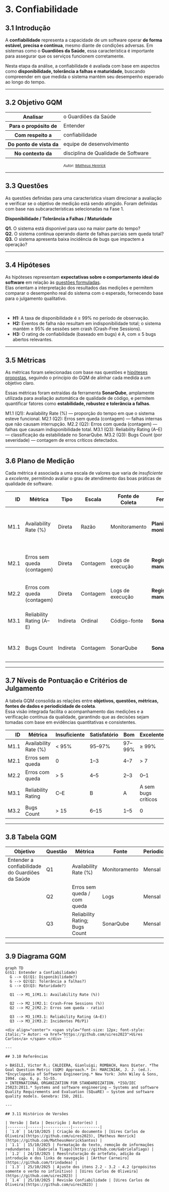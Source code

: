 # 3. Confiabilidade

## 3.1 Introdução
A **confiabilidade** representa a capacidade de um software operar **de forma estável, precisa e contínua**, mesmo diante de condições adversas. Em sistemas como o **Guardiões da Saúde**, essa característica é importante para assegurar que os serviços funcionem corretamente.

Nesta etapa da análise, a confiabilidade é avaliada com base em aspectos como **disponibilidade, tolerância a falhas e maturidade**, buscando compreender em que medida o sistema mantém seu desempenho esperado ao longo do tempo.  

---

## 3.2 Objetivo GQM

<table>
  <tr><th>Analisar</th><td>o Guardiões da Saúde</td></tr>
  <tr><th>Para o propósito de</th><td>Entender</td></tr>
  <tr><th>Com respeito a</th><td>confiabilidade</td></tr>
  <tr><th>Do ponto de vista da</th><td>equipe de desenvolvimento</td></tr>
  <tr><th>No contexto da</th><td>disciplina de Qualidade de Software</td></tr>
</table>

<div align="center">
  <span style="font-size: 12px; font-style: italic;">
    Autor: <a href="https://github.com/MatheusHenrickSantos">Matheus Henrick</a>
  </span>
</div>

---

## 3.3 Questões
As questões definidas para uma característica visam direcionar a avaliação e verificar se o objetivo de medição está sendo atingido. Foram definidas com base nas subcaracterísticas selecionadas na Fase 1.

**Disponibilidade / Tolerância a Falhas / Maturidade**
<br>

**Q1.** O sistema está disponível para uso na maior parte do tempo?  
**Q2.** O sistema continua operando diante de falhas parciais sem queda total?  
**Q3.** O sistema apresenta baixa incidência de bugs que impactem a operação?

---

## 3.4 Hipóteses
As hipóteses representam **expectativas sobre o comportamento ideal do software** em relação às [questões formuladas](#33-questões).  
Elas orientam a interpretação dos resultados das medições e permitem comparar o desempenho real do sistema com o esperado, fornecendo base para o julgamento qualitativo.

<br>

- **H1:** A taxa de disponibilidade é ≥ 99% no período de observação.
- **H2:** Eventos de falha não resultam em indisponibilidade total; o sistema mantém ≥ 95% de sessões sem crash (Crash-Free Sessions). 
- **H3:** O rating de confiabilidade (baseado em bugs) é A, com ≤ 5 bugs abertos relevantes.

---

## 3.5 Métricas
As métricas foram selecionadas com base nas questões e [hipóteses propostas](#34-hipóteses), seguindo o princípio do GQM de alinhar cada medida a um objetivo claro.  

Essas métricas foram extraídas da ferramenta **SonarQube**, amplamente utilizada para avaliação automática de qualidade de código, e permitem quantificar fatores como **estabilidade, robustez e tolerância a falhas**.

M1.1 (Q1): Availability Rate (%) — proporção do tempo em que o sistema esteve funcional.
M2.1 (Q2): Erros sem queda (contagem) — falhas internas que não causam interrupção.
M2.2 (Q2): Erros com queda (contagem) — falhas que causam indisponibilidade total.
M3.1 (Q3): Reliability Rating (A–E) — classificação da estabilidade no SonarQube.
M3.2 (Q3): Bugs Count (por severidade) — contagem de erros críticos detectados.

---

## 3.6 Plano de Medição  
Cada métrica é associada a uma escala de valores que varia de *insuficiente* a *excelente*, permitindo avaliar o grau de atendimento das boas práticas de qualidade de software.

|   ID | Métrica                    | Tipo     | Escala   | Fonte de Coleta  | Ferramenta                    | Procedimento                                                           |
| ---: | -------------------------- | -------- | -------- | ---------------- | ----------------------------- | ---------------------------------------------------------------------- |
| M1.1 | Availability Rate (%)      | Direta   | Razão    | Monitoramento    | **Planilha de monitoramento** | Registrar manualmente períodos de indisponibilidade e calcular uptime. |
| M2.1 | Erros sem queda (contagem) | Direta   | Contagem | Logs de execução | **Registro manual**           | Registrar falhas observadas durante testes e execução normal.          |
| M2.2 | Erros com queda (contagem) | Direta   | Contagem | Logs de execução | **Registro manual**           | Contar falhas que causam interrupção do sistema.                       |
| M3.1 | Reliability Rating (A–E)   | Indireta | Ordinal  | Código-fonte     | **SonarQube**                 | Realizar análise estática e registrar o rating.                        |
| M3.2 | Bugs Count                 | Indireta | Contagem | SonarQube        | **SonarQube**                 | Coletar quantidade de bugs críticos detectados.                        |


---

## 3.7 Níveis de Pontuação e Critérios de Julgamento
A tabela GQM consolida as relações entre **objetivos, questões, métricas, fontes de dados e periodicidade de coleta**.  
Essa visão integrada facilita o acompanhamento das medições e a verificação contínua da qualidade, garantindo que as decisões sejam tomadas com base em evidências quantitativas e consistentes.

|   ID | Métrica               | Insuficiente | Satisfatório | Bom    | Excelente           |
| ---: | --------------------- | ------------ | ------------ | ------ | ------------------- |
| M1.1 | Availability Rate (%) | < 95%        | 95–97%       | 97–99% | ≥ 99%               |
| M2.1 | Erros sem queda       | 0            | 1–3          | 4–7    | > 7                 |
| M2.2 | Erros com queda       | > 5          | 4–5          | 2–3    | 0–1                 |
| M3.1 | Reliability Rating    | C–E          | B            | A      | A sem bugs críticos |
| M3.2 | Bugs Count            | > 15         | 6–15         | 1–5    | 0                   |


---

## 3.8 Tabela GQM
| Objetivo                                        | Questão | Métrica                        | Fonte         | Periodicidade | Alvo            |
| ----------------------------------------------- | ------- | ------------------------------ | ------------- | ------------- | --------------- |
| Entender a confiabilidade do Guardiões da Saúde | Q1      | Availability Rate (%)          | Monitoramento | Mensal        | ≥ 99%           |
|                                                 | Q2      | Erros sem queda / com queda    | Logs          | Mensal        | ≥ 95% sem queda |
|                                                 | Q3      | Reliability Rating; Bugs Count | SonarQube     | Mensal        | A + ≤ 5 bugs    |

---

## 3.9 Diagrama GQM

```mermaid
graph TD
G(G1: Entender a Confiabilidade)
  G --> Q1(Q1: Disponibilidade?)
  G --> Q2(Q2: Tolerância a falhas?)
  G --> Q3(Q3: Maturidade?)

  Q1 --> M1_1(M1.1: Availability Rate (%))

  Q2 --> M2_1(M2.1: Crash-Free Sessions (%))
  Q2 --> M2_2(M2.2: Erros sem queda - ratio)

  Q3 --> M3_1(M3.1: Reliability Rating (A–E))
  Q3 --> M3_2(M3.2: Incidentes P0/P1)

<div align="center"> <span style="font-size: 12px; font-style: italic;"> Autor: <a href="https://github.com/uires2023">Uires Carlos</a> </span> </div> ```

---

## 3.10 Referências

> BASILI, Victor R.; CALDIERA, Gianluigi; ROMBACH, Hans Dieter. *The Goal Question Metric (GQM) Approach.* In: MARCINIAK, J. J. (ed.). *Encyclopedia of Software Engineering.* New York: John Wiley & Sons, 1994. cap. 6, p. 51–55.  
> INTERNATIONAL ORGANIZATION FOR STANDARDIZATION. *ISO/IEC 25023:2011.* Systems and software engineering — Systems and software Quality Requirements and Evaluation (SQuaRE) — System and software quality models. Genebra: ISO, 2011.

---

## 3.11 Histórico de Versões

| Versão | Data | Descrição | Autor(es) |
|--------|------|------------|------------|
| `1.0` | 14/10/2025 | Criação do documento | [Uires Carlos de Oliveira](https://github.com/uires2023), [Matheus Henrick](https://github.com/MatheusHenrickSantos) |
| `1.1` | 15/10/2025 | Formatação do texto, remoção de informações redundantes | [Gabriela Tiago](https://github.com/GabrielaTiago) |
| `1.2` | 24/10/2025 | Reestruturação do artefato, adição da introdução e dos links de navegação | [Arthur Carneiro](https://github.com/trindadea) |
| `1.3` | 25/10/2025 | Ajuste dos itens 2.2 - 3.2 - 4.2 (propósitos somente o verbo no infinitivo) | [Uires Carlos de Oliveira](https://github.com/uires2023) |
| `1.4` | 25/10/2025 | Revisão Confiabilidade | [Uires Carlos de Oliveira](https://github.com/uires2023) |
